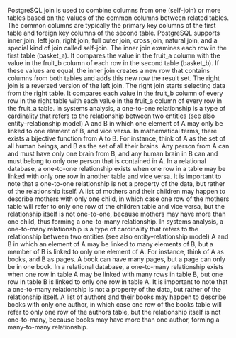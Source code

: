 PostgreSQL join is used to combine columns from one (self-join) or more tables based on the values of the common columns between related tables. The common columns are typically the primary key columns of the first table and foreign key columns of the second table.
PostgreSQL supports inner join, left join, right join, full outer join, cross join, natural join, and a special kind of join called self-join.
The inner join examines each row in the first table (basket_a). It compares the value in the fruit_a column with the value in the fruit_b column of each row in the second table (basket_b). If these values are equal, the inner join creates a new row that contains columns from both tables and adds this new row the result set.
The right join is a reversed version of the left join. The right join starts selecting data from the right table. It compares each value in the fruit_b column of every row in the right table with each value in the fruit_a column of every row in the fruit_a table.
In systems analysis, a one-to-one relationship is a type of cardinality that refers to the relationship between two entities (see also entity–relationship model) A and B in which one element of A may only be linked to one element of B, and vice versa. In mathematical terms, there exists a bijective function from A to B. For instance, think of A as the set of all human beings, and B as the set of all their brains. Any person from A can and must have only one brain from B, and any human brain in B can and must belong to only one person that is contained in A.
In a relational database, a one-to-one relationship exists when one row in a table may be linked with only one row in another table and vice versa. It is important to note that a one-to-one relationship is not a property of the data, but rather of the relationship itself. A list of mothers and their children may happen to describe mothers with only one child, in which case one row of the mothers table will refer to only one row of the children table and vice versa, but the relationship itself is not one-to-one, because mothers may have more than one child, thus forming a one-to-many relationship.
In systems analysis, a one-to-many relationship is a type of cardinality that refers to the relationship between two entities (see also entity–relationship model) A and B in which an element of A may be linked to many elements of B, but a member of B is linked to only one element of A. For instance, think of A as books, and B as pages. A book can have many pages, but a page can only be in one book.
In a relational database, a one-to-many relationship exists when one row in table A may be linked with many rows in table B, but one row in table B is linked to only one row in table A. It is important to note that a one-to-many relationship is not a property of the data, but rather of the relationship itself. A list of authors and their books may happen to describe books with only one author, in which case one row of the books table will refer to only one row of the authors table, but the relationship itself is not one-to-many, because books may have more than one author, forming a many-to-many relationship.